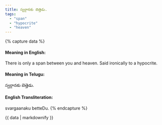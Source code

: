 ```yaml
---
title: స్వర్గానకు బెత్తెడు.
tags:
  - "span"
  - "hypocrite"
  - "heaven"
---
```


{% capture data %}
#### Meaning in English:
There is only a span between you and heaven.
Said ironically to a hypocrite.

#### Meaning in Telugu:
స్వర్గానకు బెత్తెడు.

#### English Transliteration:
svargaanaku betteDu.
{% endcapture %}

<div class="notice">{{ data | markdownify }}</div>

